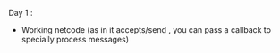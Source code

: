 Day 1 :
 - Working netcode (as in it accepts/send , you can pass a callback to specially process messages)
